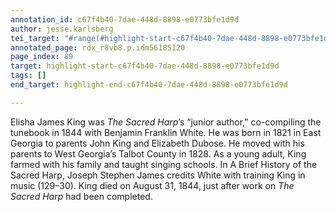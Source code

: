 ```yaml
---
annotation_id: c67f4b40-7dae-448d-8898-e0773bfe1d9d
author: jesse.karlsberg
tei_target: "#range(#highlight-start-c67f4b40-7dae-448d-8898-e0773bfe1d9d, #highlight-end-c67f4b40-7dae-448d-8898-e0773bfe1d9d)"
annotated_page: rdx_r8vb8.p.idm56185120
page_index: 89
target: highlight-start-c67f4b40-7dae-448d-8898-e0773bfe1d9d
tags: []
end_target: highlight-end-c67f4b40-7dae-448d-8898-e0773bfe1d9d

---
```

Elisha James King was *The Sacred Harp*’s “junior author,” co-compiling the tunebook in 1844 with Benjamin Franklin White. He was born in 1821 in East Georgia to parents John King and Elizabeth Dubose. He moved with his parents to West Georgia’s Talbot County in 1828. As a young adult, King farmed with his family and taught singing schools. In A Brief History of the Sacred Harp, Joseph Stephen James credits White with training King in music (129–30). King died on August 31, 1844, just after work on *The Sacred Harp* had been completed.
